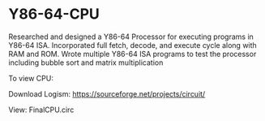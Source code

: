 # Y86-64-CPU

Researched and designed a Y86-64 Processor for executing programs in Y86-64 ISA. Incorporated full fetch, decode, and execute cycle along with RAM and ROM. Wrote multiple Y86-64 ISA programs to test the processor including bubble sort and matrix multiplication

To view CPU:

Download Logism: https://sourceforge.net/projects/circuit/

View: FinalCPU.circ
